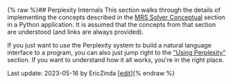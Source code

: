 {% raw %}## Perplexity Internals
This section walks through the details of implementing the concepts described in the [MRS Solver Conceptual](https://blog.inductorsoftware.com/Perplexity/home/devcon/devcon0000Overview) section in a Python application.  It is assumed that the concepts from that section are understood (and links are always provided).

If you just want to *use* the Perplexity system to build a natural language interface to a program, you can also just jump right to the ["Using Perplexity"](https://blog.inductorsoftware.com/Perplexity/home/pxhowto/pxHowTo010Overview) section. If you want to understand how it all works, you're in the right place.

Last update: 2023-05-16 by EricZinda [[edit](https://github.com/EricZinda/Perplexity/edit/main/docs/pxint/pxint0000Overview.md)]{% endraw %}